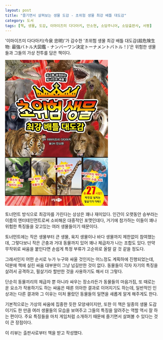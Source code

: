 ```yaml
---
layout: post
title: "즐기면서 살펴보는 생물 도감 - 초위험 생물 최강 배틀 대도감"
category: 도서
tags: [책, 생물, 도감, 이마이즈미 다다아키, 안소현, 소담주니어, 소담출판사, 서평]
---
```


'이마이즈미 다다아키(今泉 忠明)'가 감수한
'초위험 생물 최강 배틀 대도감(超危険生物: 最強バトル大図鑑 - ナンバーワン決定トーナメントバトル！)'은
위험한 생물들과 그들의 가상 전투를 담은 책이다.

![표지](/images/cho-kiken-seibutsu-saikyo-battle-daizukan-book-h480.jpg)

토너먼트 방식으로 최강자를 가린다는 상상은 꽤나 재미있다.
인간이 오랫동안 승부라는 이름의 엔터테인먼트로써 소비해온 대중적인 포맷인데다,
거기에 참가하는 이들이 꽤나 위험한 특징들을 갖고있는 여러 생물들이기 때문이다.

토너먼트에는 작은 생물부터 큰 생물,
육지 생물이나 바다 생물까지
제한없이 참여했는데,
그렇다보니 작은 곤충과 거대 동물까지 있어 꽤나 체급차가 나는 조합도 있다.
만약 무작위로 싸움을 붙인다면 손쉽게 특정 부류가 고순위로 올랄 갈 것 같을 정도다.

그래서인지 어떤 순서로 누가 누구와 싸울 것인지는 어느정도 계획하에 진행되었는데,
덕분에 책에 실린 싸움 대부분이 그냥 넘길만한 것이 없다.
동물들이 각자 자기의 특징을 살려서 공격하고,
필살기라 할만한 것을 사용하기도 해서 더 그렇다.

단순히 동물끼리의 체급차 뿐 아니라
싸우는 장소라든가
동물들의 마음가짐,
또 때로는 운 요소가 작용하기도 하는 싸움은
때론 의아한 결과로 이어지기도 하는데,
일반적인 인상과는 다른 결과와 그 이유는 미처 몰랐던 동물들의 일면을 새롭게 알게 해주게도 한다.

기본적으로는 가상의 싸움에 집중한 듯한 모양새이지만,
또한 이 책은 일종의 생물 도감이기도 한 만큼
여러 생물들의 모습을 보여주고
그들의 특징을 알려주는 역할 역시 잘 하는 편이다.
주요 특징들을 마치 게임처럼 소개하기 때문에
즐기면서 살펴볼 수 있다는 것이 큰 장점이다.



<div class="im im-info">
이 리뷰는 출판사로부터 책을 받고 작성했다.
</div>
